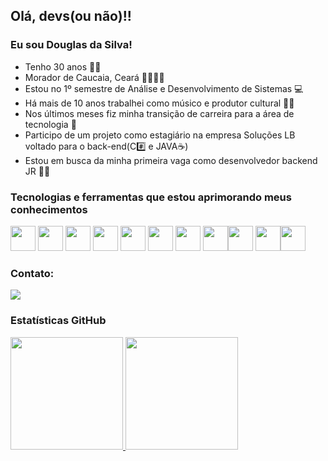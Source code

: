 ##  Olá, devs(ou não)!!
### Eu sou Douglas da Silva! 
- Tenho 30 anos 👴🏿
- Morador de Caucaia, Ceará 💛💚🇧🇷
- Estou no 1º semestre de Análise e Desenvolvimento de Sistemas 💻
- Há mais de 10 anos trabalhei como músico e produtor cultural 🎸🎼
- Nos últimos meses fiz minha transição de carreira para a área de tecnologia 🚀
- Participo de um projeto como estagiário na empresa Soluções LB voltado para o back-end(C#️⃣ e JAVA☕)
- Estou em busca da minha primeira vaga como desenvolvedor backend JR 👶🏾

### Tecnologias e ferramentas que estou aprimorando meus conhecimentos
<img src="https://cdn.jsdelivr.net/gh/devicons/devicon/icons/visualstudio/visualstudio-plain.svg" width="40" height="40" />  <img src="https://cdn.jsdelivr.net/gh/devicons/devicon/icons/azure/azure-original.svg" width="40" height="40" />  <img src="https://cdn.jsdelivr.net/gh/devicons/devicon/icons/git/git-original.svg" width="40" height="40" />  <img src="https://cdn.jsdelivr.net/gh/devicons/devicon/icons/github/github-original.svg" width="40" height="40" />  <img src="https://cdn.jsdelivr.net/gh/devicons/devicon/icons/java/java-original.svg" width="40" height="40" />  <img src="https://cdn.jsdelivr.net/gh/devicons/devicon/icons/spring/spring-original.svg"  width="40" height="40" />  <img src="https://cdn.jsdelivr.net/gh/devicons/devicon/icons/trello/trello-plain.svg" width="40" height="40" />  <img src="https://cdn.jsdelivr.net/gh/devicons/devicon/icons/mysql/mysql-original.svg" width="40" height="40" /><img src="https://cdn.jsdelivr.net/gh/devicons/devicon/icons/css3/css3-original.svg" width="40" height="40" />
<img src="https://cdn.jsdelivr.net/gh/devicons/devicon/icons/html5/html5-original.svg" width="40" height="40"/><img src="https://cdn.jsdelivr.net/gh/devicons/devicon/icons/javascript/javascript-original.svg" width="40" height="40" />
          
          
          

### Contato:
<div>
<a href="https://www.linkedin.com/in/dougdasilva/" target="_blank"><img src="https://img.shields.io/badge/-LinkedIn-%230077B5?style=for-the-badge&logo=linkedin&logoColor=white" target="_blank"></a>   
</div>

### Estatísticas GitHub
<div>
<a href="https://github.com/dougdasilva">
<img height="180em" src="https://github-readme-stats.vercel.app/api/top-langs/?username=dougdasilva&layout=compact&langs_count=7&theme=dracula"/>
<img height="180em" src="https://github-readme-stats.vercel.app/api?username=dougdasilva&show_icons=true&theme=dracula&include_all_commits=true&count_private=true"/>
</div>

          
          
          
          
          
          
          
        
          
